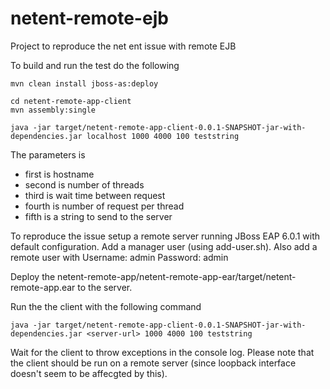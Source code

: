 netent-remote-ejb
=================

Project to reproduce the net ent issue with remote EJB

To build and run the test do the following

	mvn clean install jboss-as:deploy

	cd netent-remote-app-client
	mvn assembly:single

	java -jar target/netent-remote-app-client-0.0.1-SNAPSHOT-jar-with-dependencies.jar localhost 1000 4000 100 teststring


The parameters is
 - first is hostname
 - second is number of threads
 - third is wait time between request
 - fourth is number of request per thread
 - fifth is a string to send to the server

To reproduce the issue setup a remote server running JBoss EAP 6.0.1 with default configuration. Add a manager user (using add-user.sh). Also add a remote user with
	Username: admin
	Password: admin

Deploy the netent-remote-app/netent-remote-app-ear/target/netent-remote-app.ear to the server.

Run the the client with the following command

	java -jar target/netent-remote-app-client-0.0.1-SNAPSHOT-jar-with-dependencies.jar <server-url> 1000 4000 100 teststring

Wait for the client to throw exceptions in the console log. Please note that the client should be run on a remote server (since loopback interface doesn't seem to be affecgted by this).


 


